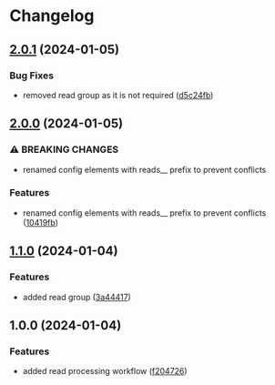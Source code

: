 # Changelog

## [2.0.1](https://github.com/xsitarcik/reads/compare/v2.0.0...v2.0.1) (2024-01-05)


### Bug Fixes

* removed read group as it is not required ([d5c24fb](https://github.com/xsitarcik/reads/commit/d5c24fb344970c176a27b401d8e54b81e3757670))

## [2.0.0](https://github.com/xsitarcik/reads/compare/v1.1.0...v2.0.0) (2024-01-05)


### ⚠ BREAKING CHANGES

* renamed config elements with reads__ prefix to prevent conflicts

### Features

* renamed config elements with reads__ prefix to prevent conflicts ([10419fb](https://github.com/xsitarcik/reads/commit/10419fb82491d98d2b9a20a9b1767dbbb7fb9646))

## [1.1.0](https://github.com/xsitarcik/reads/compare/v1.0.0...v1.1.0) (2024-01-04)


### Features

* added read group ([3a44417](https://github.com/xsitarcik/reads/commit/3a444178e36223897f92ba3dd90968a9b1f1c662))

## 1.0.0 (2024-01-04)


### Features

* added read processing workflow ([f204726](https://github.com/xsitarcik/reads/commit/f20472652f67a8fd89f26431c82e2aafd828f877))
